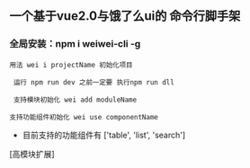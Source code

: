 ## 一个基于vue2.0与饿了么ui的  命令行脚手架


### 全局安装：npm i weiwei-cli -g


``` 用法 wei i projectName 初始化项目  ```


``` 运行 npm run dev 之前一定要 执行npm run dll```


``` 支持模块初始化 wei add moduleName```

``` 支持功能组件初始化 wei use componentName ```
* 目前支持的功能组件有 ['table', 'list', 'search']

[高模块扩展]
